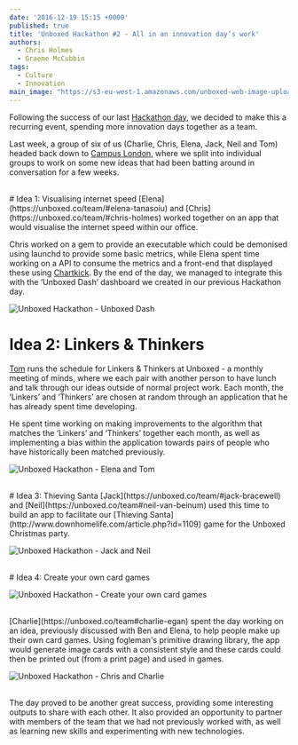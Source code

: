 ```yaml
---
date: '2016-12-19 15:15 +0000'
published: true
title: 'Unboxed Hackathon #2 - All in an innovation day’s work'
authors:
  - Chris Holmes
  - Graeme McCubbin
tags:
  - Culture
  - Innovation
main_image: "https://s3-eu-west-1.amazonaws.com/unboxed-web-image-uploader/3b7ca9360e27035a95c958d5943f8cad.JPG"
---
```

Following the success of our last [Hackathon day](https://unboxed.co/blog/unboxed-hackathon-what-a-difference-a-day-makes), we decided to make this a recurring event, spending more innovation days together as a team.<br/>

Last week, a group of six of us (Charlie, Chris, Elena, Jack, Neil and Tom) headed back down to [Campus London](https://www.campus.co/london/en), where we split into individual groups to work on some new ideas that had been batting around in conversation for a few weeks.<br/>

<br/>
# Idea 1: Visualising internet speed
[Elena](https://unboxed.co/team/#elena-tanasoiu) and [Chris](https://unboxed.co/team/#chris-holmes) worked together on an app that would visualise the internet speed within our office.<br/>

Chris worked on a gem to provide an executable which could be demonised using launchd to provide some basic metrics, while Elena spent time working on a API to consume the metrics and a front-end that displayed these using [Chartkick](https://github.com/ankane/chartkick). By the end of the day, we managed to integrate this with the ‘Unboxed Dash’ dashboard we created in our previous Hackathon day.<br/>

![Unboxed Hackathon - Unboxed Dash](https://s3-eu-west-1.amazonaws.com/unboxed-web-image-uploader/e7645ee63d1a462e3bef6d9081fa3148.PNG)
<br/>


# Idea 2: Linkers & Thinkers
[Tom](https://unboxed.co/team/#tom-sabin) runs the schedule for Linkers & Thinkers at Unboxed - a monthly meeting of minds, where we each pair with another person to have lunch and talk through our ideas outside of normal project work. Each month, the ‘Linkers’ and ‘Thinkers’ are chosen at random through an application that he has already spent time developing.<br/>

He spent time working on making improvements to the algorithm that matches the ‘Linkers’ and ‘Thinkers’ together each month, as well as implementing a bias within the application towards pairs of people who have historically been matched previously.<br/>

![Unboxed Hackathon - Elena and Tom](https://s3-eu-west-1.amazonaws.com/unboxed-web-image-uploader/d8d1b5fd60ed5e5c74c436fbce1070b6.JPG)


<br/>
# Idea 3: Thieving Santa
[Jack](https://unboxed.co/team/#jack-bracewell) and [Neil](https://unboxed.co/team#neil-van-beinum) used this time to build an app to facilitate our [Thieving Santa](http://www.downhomelife.com/article.php?id=1109) game for the Unboxed Christmas party.<br/>

![Unboxed Hackathon - Jack and Neil](https://s3-eu-west-1.amazonaws.com/unboxed-web-image-uploader/0b4cf7740c8a78bdf3f10be1014859c4.JPG)

<br/>
# Idea 4: Create your own card games

![Unboxed Hackathon - Create your own card games](https://s3-eu-west-1.amazonaws.com/unboxed-web-image-uploader/1ad13a7490bdb7ea920fdcd1952b06f1.PNG)

<br/>
[Charlie](https://unboxed.co/team#charlie-egan) spent the day working on an idea, previously discussed with Ben and Elena, to help people make up their own card games. Using fogleman's primitive drawing library, the app would generate image cards with a consistent style and these cards could then be printed out (from a print page) and used in games.<br/>

![Unboxed Hackathon - Chris and Charlie](https://s3-eu-west-1.amazonaws.com/unboxed-web-image-uploader/961ca699976787d6e265bc8211e10630.JPG)

<br/>
The day proved to be another great success, providing some interesting outputs to share with each other. It also provided an opportunity to partner with members of the team that we had not previously worked with, as well as learning new skills and experimenting with new technologies.<br/>
